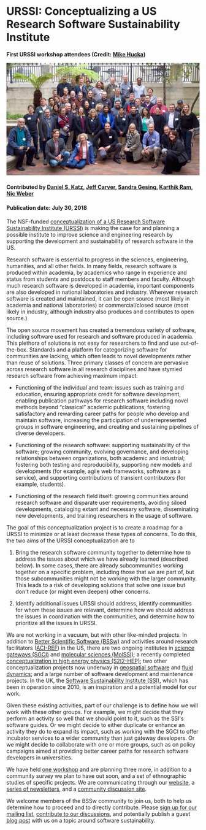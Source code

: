 # URSSI: Conceptualizing a US Research Software Sustainability Institute

**First URSSI workshop attendees (Credit: [Mike Hucka](https://github.com/mhucka))**

  <img src='https://raw.githubusercontent.com/si2-urssi/berkeley_workshop/master/images/URSSI_w1_attendees_small.jpg' />

#### Contributed by [Daniel S. Katz](https://github.com/danielskatz), [Jeff Carver](https://github.com/JeffCarver), [Sandra Gesing](https://github.com/sandragesing), [Karthik Ram](https://github.com/karthik), [Nic Weber](https://github.com/nniiicc)

#### Publication date: July 30, 2018

The NSF-funded [conceptualization of a US Research Software Sustainability Institute (URSSI)](http://urssi.us/) is
making the case for and planning a possible institute to improve science and engineering research by supporting the
development and sustainability of research software in the US. 

Research software is essential to progress in the sciences, engineering, humanities, and all other fields.  In many
fields, research software is produced within academia, by academics who range in experience and status from students
and postdocs to staff members and faculty.  Although much research software is developed in academia, important
components are also developed in national laboratories and industry. Wherever research software is created and
maintained, it can be open source (most likely in academia and national laboratories) or commercial/closed source
(most likely in industry, although industry also produces and contributes to open source.)

The open source movement has created a tremendous variety of software, including software used for research and
software produced in academia. This plethora of solutions is not easy for researchers to find and use out-of-the-box.
Standards and a platform for categorizing software for communities are lacking, which often leads to novel developments
rather than reuse of solutions. Three primary classes of concern are pervasive across research software in all research
disciplines and have stymied research software from achieving maximum impact:

- Functioning of the individual and team: issues such as training and education, ensuring appropriate credit for
software development, enabling publication pathways for research software including novel methods beyond “classical”
academic publications, fostering satisfactory and rewarding career paths for people who develop and maintain software,
increasing the participation of underrepresented groups in software engineering, and creating and sustaining pipelines
of diverse developers.

- Functioning of the research software: supporting sustainability of the software; growing community, evolving governance,
and developing relationships between organizations, both academic and industrial; fostering both testing and
reproducibility, supporting new models and developments (for example, agile web frameworks, software as a service), and
supporting contributions of transient contributors (for example, students).

- Functioning of the research field itself: growing communities around research software and disparate user requirements,
avoiding siloed developments, cataloging extant and necessary software, disseminating new developments, and training
researchers in the usage of software.

The goal of this conceptualization project is to create a roadmap for a URSSI to minimize or at least decrease these
types of concerns. To do this, the two aims of the URSSI conceptualization are to

1. Bring the research software community together to determine how to address the issues about which we have already
learned (described below). In some cases, there are already subcommunities working together on a specific problem,
including those that we are part of, but those subcommunities might not be working with the larger community.
This leads to a risk of developing solutions that solve one issue but don't reduce (or might even deepen) other concerns.

1. Identify additional issues URSSI should address, identify communities for whom these issues are relevant, determine
how we should address the issues in coordination with the communities, and determine how to prioritize all the issues
in URSSI.

We are not working in a vacuum, but with other like-minded projects.  In addition to
[Better Scientific Software (BSSw)](https://bssw.io/) and activities around research facilitators
([ACI-REF](https://aciref.org/)) in the US, there are two ongoing institutes in
[science gateways (SGCI)](https://sciencegateways.org/) and [molecular sciences (MolSSI)](http://molssi.org/); a recently
completed [conceptualization in high energy physics (S2I2-HEP)](http://s2i2-hep.org/); two other conceptualization projects
now underway in [geospatial software](http://gsi.cigi.illinois.edu) and
[fluid dynamics](https://www.colorado.edu/events/cfdsi/); and a large number of software development and maintenance
projects. In the UK, the [Software Sustainability Institute (SSI)](https://www.software.ac.uk/), which has been in
operation since 2010, is an inspiration and a potential model for our work. 

Given these existing activities, part of our challenge is to define how we will work with these other groups.
For example, we might decide that they perform an activity so well that we should point to it, such as the SSI's
software guides. Or we might decide to either duplicate or enhance an activity they do to expand its impact, such
as working with the SGCI to offer incubator services to a wider community than just gateway developers. Or we might
decide to collaborate with one or more groups, such as on policy campaigns aimed at providing better career paths
for research software developers in universities.

We have held [one workshop](http://urssi.us/workshops/berkeley/) and are planning three more, in addition to a
community survey we plan to have out soon, and a set of ethnographic studies of specific projects. We are
communicating through our [website](http://urssi.us), a [series of newsletters](http://urssi.us/newsletter/), and
a [community discussion site](https://discuss.urssi.us). 

We welcome members of the BSSw community to join us, both to help us determine how to proceed and to directly
contribute. Please
[sign up for our mailing list](https://urssi.us17.list-manage.com/subscribe/post?u=34c9c3bb4d54665136bd03e49&id=f55b22de1d),
[contribute to our discussions](https://discuss.urssi.us), and potentially publish a
guest [blog post](http://urssi.us/blog/) with us on a topic around software sustainability.


<!---
Publish: No
Categories: sustainability
Topics: community, standards, policies, practices
Tags: bssw-blog-article
Level: 2
Prerequisites: default
Aggregate: none
--->

